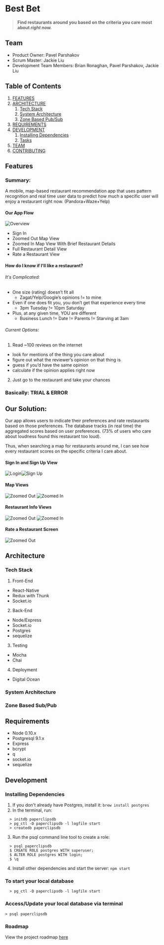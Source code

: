 # Best Bet

> **Find restaurants around you based on the criteria you care most about _right now._**


## Team

- Product Owner: Pavel Parshakov
- Scrum Master: Jackie Liu
- Development Team Members: Brian Ronaghan, Pavel Parshakov, Jackie Liu

## Table of Contents

1. [FEATURES](#Features)
1. [ARCHITECTURE](#architecture)
    1. [Tech Stack](#tech-stack)
    1. [System Architecture](#system-architecture)
    1. [Zone Based Pub/Sub](#zone-based-pub-sub)
1. [REQUIREMENTS](#requirements)
1. [DEVELOPMENT](#development)
    1. [Installing Dependencies](#installing-dependencies)
    1. [Tasks](#tasks)
1. [TEAM](#team)
1. [CONTRIBUTING](#contributing)

## Features

### Summary:
A mobile, map-based restaurant recommendation app that uses pattern recognition and real time user data to predict how much a specific user will enjoy a restaurant right now. (Pandora+Waze+Yelp)

#### Our App Flow

![Overview](https://raw.githubusercontent.com/paperclips/paperclips/master/screenshots/bestBetMockScreens.png "Overview")

- Sign In
- Zoomed Out Map View
- Zoomed In Map View With Brief Restaurant Details
- Full Restaurant Detail View
- Rate a Restaurant View

#### How do I know if I'll like a restaurant?

###### It's Complicated:
- One size (rating) doesn’t fit all
  - Zagat/Yelp/Google’s opinions != to mine
- Even if one does fit you, you don’t get that experience every time
  - 3pm Tuesday != 10pm Saturday
- Plus, at any given time, YOU are different
  - Business Lunch != Date != Parents != Starving at 3am

###### Current Options:
1. Read ~100 reviews on the internet
  - look for mentions of the thing you care about
  - figure out what the reviewer’s opinion on that thing is
  - guess if you’d have the same opinion
  - calculate if the opinion applies right now
2. Just go to the restaurant and take your chances

### Basically: TRIAL & ERROR

## Our Solution:
Our app allows users to indicate their preferences and rate restaurants based on those preferences. The database tracks (in real time) the aggregated scores based on user preferences. (73% of users who care about loudness found this restaurant too loud).

Thus, when searching a map for restaurants around me, I can see how every restaurant scores on the specific criteria I care about.

#### Sign In and Sign Up View

![Login](https://raw.githubusercontent.com/paperclips/paperclips/master/screenshots/login.jpg "Login Screen")![Sign Up](https://raw.githubusercontent.com/paperclips/paperclips/master/screenshots/signup.jpg "Sign Up")

#### Map Views

 ![Zoomed Out](https://raw.githubusercontent.com/paperclips/paperclips/master/screenshots/zoomedOut.jpg "Zoomed Out") ![Zoomed In](https://raw.githubusercontent.com/paperclips/paperclips/master/screenshots/zoomedIn.jpg "Zoomed In")

#### Restaurant Info Views

![Zoomed Out](https://raw.githubusercontent.com/paperclips/paperclips/master/screenshots/briefDetails.jpg "Zoomed Out") ![Zoomed In](https://raw.githubusercontent.com/paperclips/paperclips/master/screenshots/fullDetails.jpg "Zoomed In")

#### Rate a Restaurant Screen
![Zoomed Out](https://raw.githubusercontent.com/paperclips/paperclips/master/screenshots/rateScreen.jpg "Rating Screen")

## Architecture

### Tech Stack

1) Front-End
- React-Native  
- Redux with Thunk
- Socket.io

2) Back-End
- Node/Express
- Socket.io
- Postgres
- sequelize

3) Testing
- Mocha
- Chai

4) Deployment
- Digital Ocean

### System Architecture

### Zone Based Sub/Pub


## Requirements

- Node 0.10.x
- Postgresql 9.1.x
- Express
- bcrypt
- q
- socket.io
- sequelize

## Development

### Installing Dependencies

  1. If you don't already have Postgres, install it: `brew install postgres`
  2. In the terminal, run:

  ```
    > initdb paperclipsdb
    > pg_ctl -D paperclipsdb -l logfile start
    > createdb paperclipsdb
  ```

  3. Run the psql command line tool to create a role:

  ```
    > psql paperclipsdb
    $ CREATE ROLE postgres WITH superuser;
    $ ALTER ROLE postgres WITH login;
    $ \q
  ```

  4. Install other dependencies and start the server: `npm start`


### To start your local database

```
  > pg_ctl -D paperclipsdb -l logfile start
```

### Access/Update your local database via terminal

  ```
  > psql paperclipsdb
  ```

### Roadmap

View the project roadmap [here](https://waffle.io/paperclips/paperclips)
